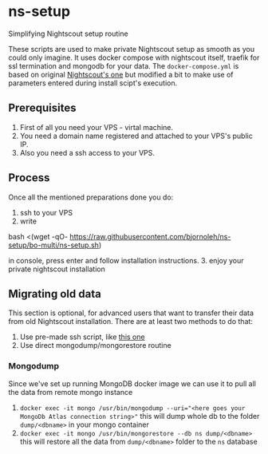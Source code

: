 # ns-setup
Simplifying Nightscout setup routine

These scripts are used to make private Nightscout setup as smooth as you could only imagine.
It uses docker compose with nightscout itself, traefik for ssl termination and mongodb for your data. The `docker-compose.yml` is based on original [Nightscout's one](https://github.com/nightscout/cgm-remote-monitor/blob/master/docker-compose.yml) but modified a bit to make use of parameters entered during install scipt's execution.

## Prerequisites
1. First of all you need your VPS - virtal machine.
2. You need a domain name registered and attached to your VPS's public IP.
3. Also you need a ssh access to your VPS.

## Process
Once all the mentioned preparations done you do:
1. ssh to your VPS
2. write

bash <(wget -qO- https://raw.githubusercontent.com/bjornoleh/ns-setup/bo-multi/ns-setup.sh)

 in console, press enter and follow installation instructions.
3. enjoy your private nightscout installation

## Migrating old data
This section is optional, for advanced users that want to transfer their data from old Nightscout installation.
There are at least two methods to do that:

1. Use pre-made ssh script, like [this one](https://github.com/tzachi-dar/nightscout-vps/blob/vps-1/clone_nightscout.sh)
2. Use direct mongodump/mongorestore routine

### Mongodump
Since we've set up running MongoDB docker image we can use it to pull all the data from remote mongo instance
1. `docker exec -it mongo /usr/bin/mongodump --uri="<here goes your MongoDb Atlas connection string>"`
this will dump whole db to the folder `dump/<dbname>` in your mongo container
2. `docker exec -it mongo /usr/bin/mongorestore --db ns dump/<dbname>`
this will restore all the data from `dump/<dbname>` folder to the `ns` database